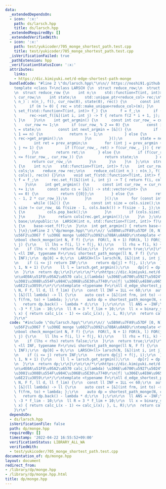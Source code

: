 ```yaml
---
data:
  _extendedDependsOn:
  - icon: ':x:'
    path: ds/larsch.hpp
    title: ds/larsch.hpp
  _extendedRequiredBy: []
  _extendedVerifiedWith:
  - icon: ':x:'
    path: test/yukicoder/705_monge_shortest_path.test.cpp
    title: test/yukicoder/705_monge_shortest_path.test.cpp
  _isVerificationFailed: true
  _pathExtension: hpp
  _verificationStatusIcon: ':x:'
  attributes:
    links:
    - https://dic.kimiyuki.net/d-edge-shortest-path-monge
  bundledCode: "#line 2 \"ds/larsch.hpp\"\n\n// https://noshi91.github.io/Library/algorithm/larsch.cpp.html\n\
    template <class T>\nclass LARSCH {\n  struct reduce_row;\n  struct reduce_col;\n\
    \n  struct reduce_row {\n    int n;\n    std::function<T(int, int)> f;\n    int\
    \ cur_row;\n    int state;\n    std::unique_ptr<reduce_col> rec;\n\n    reduce_row(int\
    \ n_) : n(n_), f(), cur_row(0), state(0), rec() {\n      const int m = n / 2;\n\
    \      if (m != 0) { rec = std::make_unique<reduce_col>(m); }\n    }\n\n    void\
    \ set_f(std::function<T(int, int)> f_) {\n      f = f_;\n      if (rec) {\n  \
    \      rec->set_f([&](int i, int j) -> T { return f(2 * i + 1, j); });\n     \
    \ }\n    }\n\n    int get_argmin() {\n      const int cur_row_ = cur_row;\n  \
    \    cur_row += 1;\n      if (cur_row_ % 2 == 0) {\n        const int prev_argmin\
    \ = state;\n        const int next_argmin = [&]() {\n          if (cur_row_ +\
    \ 1 == n) {\n            return n - 1;\n          } else {\n            return\
    \ rec->get_argmin();\n          }\n        }();\n        state = next_argmin;\n\
    \        int ret = prev_argmin;\n        for (int j = prev_argmin + 1; j <= next_argmin;\
    \ j += 1) {\n          if (f(cur_row_, ret) > f(cur_row_, j)) { ret = j; }\n \
    \       }\n        return ret;\n      } else {\n        if (f(cur_row_, state)\
    \ <= f(cur_row_, cur_row_)) {\n          return state;\n        } else {\n   \
    \       return cur_row_;\n        }\n      }\n    }\n  };\n\n  struct reduce_col\
    \ {\n    int n;\n    std::function<T(int, int)> f;\n    int cur_row;\n    std::vector<int>\
    \ cols;\n    reduce_row rec;\n\n    reduce_col(int n_) : n(n_), f(), cur_row(0),\
    \ cols(), rec(n) {}\n\n    void set_f(std::function<T(int, int)> f_) {\n     \
    \ f = f_;\n      rec.set_f([&](int i, int j) -> T { return f(i, cols[j]); });\n\
    \    }\n\n    int get_argmin() {\n      const int cur_row_ = cur_row;\n      cur_row\
    \ += 1;\n      const auto cs = [&]() -> std::vector<int> {\n        if (cur_row_\
    \ == 0) {\n          return {{0}};\n        } else {\n          return {{2 * cur_row_\
    \ - 1, 2 * cur_row_}};\n        }\n      }();\n      for (const int j: cs) {\n\
    \        while ([&]() {\n          const int size = cols.size();\n          return\
    \ size != cur_row_ && f(size - 1, cols.back()) > f(size - 1, j);\n        }())\
    \ {\n          cols.pop_back();\n        }\n        if (cols.size() != n) { cols.push_back(j);\
    \ }\n      }\n      return cols[rec.get_argmin()];\n    }\n  };\n\n  std::unique_ptr<reduce_row>\
    \ base;\n\npublic:\n  LARSCH(int n, std::function<T(int, int)> f)\n      : base(std::make_unique<reduce_row>(n))\
    \ {\n    base->set_f(f);\n  }\n\n  int get_argmin() { return base->get_argmin();\
    \ }\n};\n#line 2 \"dp/monge.hpp\"\n\r\n// \u5B9A\u7FA9\u57DF [0, N] \u306E\u7BC4\
    \u56F2\u3067 f \u306E monge \u6027\u3092\u78BA\u8A8D\r\ntemplate <typename F>\r\
    \nbool check_monge(int N, F f) {\r\n  FOR(l, N + 1) FOR(k, l) FOR(j, k) FOR(i,\
    \ j) {\r\n    ll lhs = f(i, l) + f(j, k);\r\n    ll rhs = f(i, k) + f(j, l);\r\
    \n    if (lhs < rhs) return false;\r\n  }\r\n  return true;\r\n}\r\n\r\ntemplate\
    \ <ll INF, typename F>\r\nvi shortest_path_monge(ll N, F f) {\r\n  vi dp(N + 1,\
    \ INF);\r\n  dp[0] = 0;\r\n  LARSCH<ll> larsch(N, [&](int i, int j) {\r\n    ++i;\r\
    \n    if (i <= j) return INF;\r\n    return dp[j] + f(j, i);\r\n  });\r\n  FOR3(r,\
    \ 1, N + 1) {\r\n    ll l = larsch.get_argmin();\r\n    dp[r] = dp[l] + f(l, r);\r\
    \n  }\r\n  return dp;\r\n}\r\n\r\n/*\r\nhttps://dic.kimiyuki.net/d-edge-shortest-path-monge\r\
    \n\u4E0A\u51F8\u95A2\u6570 calc_L(lambda) \u306E\u6700\u5927\u5024\u3092\u6C42\
    \u3081\u308B\u554F\u984C\u306B\u5E30\u7740\r\n|f| \u306E\u4E0A\u9650 f_lim \u3082\
    \u6E21\u3059\r\n*/\r\ntemplate <typename F>\r\nll d_edge_shortest_path_monge(ll\
    \ N, F f, ll d, ll f_lim) {\r\n  const ll INF = 1LL << 60;\r\n  auto calc_L =\
    \ [&](ll lambda) -> ll {\r\n    auto cost = [&](int frm, int to) -> ll { return\
    \ f(frm, to) + lambda; };\r\n    auto dp = shortest_path_monge(N, cost);\r\n \
    \   return dp.back() - lambda * d;\r\n  };\r\n\r\n  ll ANS = -INF;\r\n  ll L =\
    \ -3 * f_lim - 10;\r\n  ll R = 3 * f_lim + 10;\r\n  ll x = binary_search([&](ll\
    \ x) { return calc_L(x - 1) <= calc_L(x); }, L, R);\r\n  return calc_L(x);\r\n\
    }\r\n"
  code: "#include \"ds/larsch.hpp\"\r\n\r\n// \u5B9A\u7FA9\u57DF [0, N] \u306E\u7BC4\
    \u56F2\u3067 f \u306E monge \u6027\u3092\u78BA\u8A8D\r\ntemplate <typename F>\r\
    \nbool check_monge(int N, F f) {\r\n  FOR(l, N + 1) FOR(k, l) FOR(j, k) FOR(i,\
    \ j) {\r\n    ll lhs = f(i, l) + f(j, k);\r\n    ll rhs = f(i, k) + f(j, l);\r\
    \n    if (lhs < rhs) return false;\r\n  }\r\n  return true;\r\n}\r\n\r\ntemplate\
    \ <ll INF, typename F>\r\nvi shortest_path_monge(ll N, F f) {\r\n  vi dp(N + 1,\
    \ INF);\r\n  dp[0] = 0;\r\n  LARSCH<ll> larsch(N, [&](int i, int j) {\r\n    ++i;\r\
    \n    if (i <= j) return INF;\r\n    return dp[j] + f(j, i);\r\n  });\r\n  FOR3(r,\
    \ 1, N + 1) {\r\n    ll l = larsch.get_argmin();\r\n    dp[r] = dp[l] + f(l, r);\r\
    \n  }\r\n  return dp;\r\n}\r\n\r\n/*\r\nhttps://dic.kimiyuki.net/d-edge-shortest-path-monge\r\
    \n\u4E0A\u51F8\u95A2\u6570 calc_L(lambda) \u306E\u6700\u5927\u5024\u3092\u6C42\
    \u3081\u308B\u554F\u984C\u306B\u5E30\u7740\r\n|f| \u306E\u4E0A\u9650 f_lim \u3082\
    \u6E21\u3059\r\n*/\r\ntemplate <typename F>\r\nll d_edge_shortest_path_monge(ll\
    \ N, F f, ll d, ll f_lim) {\r\n  const ll INF = 1LL << 60;\r\n  auto calc_L =\
    \ [&](ll lambda) -> ll {\r\n    auto cost = [&](int frm, int to) -> ll { return\
    \ f(frm, to) + lambda; };\r\n    auto dp = shortest_path_monge(N, cost);\r\n \
    \   return dp.back() - lambda * d;\r\n  };\r\n\r\n  ll ANS = -INF;\r\n  ll L =\
    \ -3 * f_lim - 10;\r\n  ll R = 3 * f_lim + 10;\r\n  ll x = binary_search([&](ll\
    \ x) { return calc_L(x - 1) <= calc_L(x); }, L, R);\r\n  return calc_L(x);\r\n\
    }\r\n"
  dependsOn:
  - ds/larsch.hpp
  isVerificationFile: false
  path: dp/monge.hpp
  requiredBy: []
  timestamp: '2022-04-22 16:55:52+09:00'
  verificationStatus: LIBRARY_ALL_WA
  verifiedWith:
  - test/yukicoder/705_monge_shortest_path.test.cpp
documentation_of: dp/monge.hpp
layout: document
redirect_from:
- /library/dp/monge.hpp
- /library/dp/monge.hpp.html
title: dp/monge.hpp
---
```


